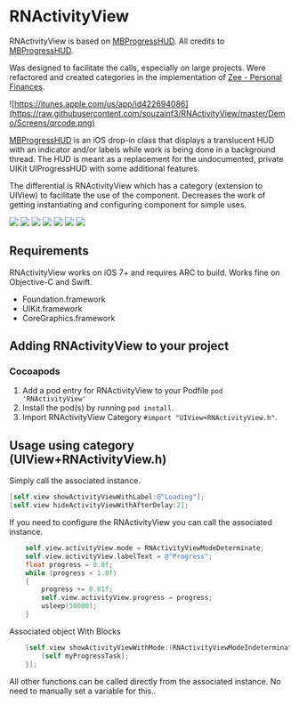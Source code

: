 # RNActivityView

RNActivityView is based on [MBProgressHUD](https://github.com/jdg/MBProgressHUD). All credits to [MBProgressHUD](https://github.com/jdg/MBProgressHUD).


Was designed to facilitate the calls, especially on large projects. Were refactored and created categories in the implementation of [Zee - Personal Finances](https://itunes.apple.com/us/app/id422694086).


![https://itunes.apple.com/us/app/id422694086](https://raw.githubusercontent.com/souzainf3/RNActivityView/master/Demo/Screens/qrcode.png)


[MBProgressHUD](https://github.com/jdg/MBProgressHUD) is an iOS drop-in class that displays a translucent HUD with an indicator and/or labels while work is being done in a background thread. The HUD is meant as a replacement for the undocumented, private UIKit UIProgressHUD with some additional features. 

The differential is RNActivityView which has a category (extension to UIView) to facilitate the use of the component. Decreases the work of getting instantiating and configuring component for simple uses.

[![](https://cloud.githubusercontent.com/assets/91322/26737574/95128ef6-477f-11e7-8b3a-456b2b585e75.png)](https://cloud.githubusercontent.com/assets/91322/26737572/94a137a6-477f-11e7-9778-6266006f2dba.png)
[![](https://cloud.githubusercontent.com/assets/91322/26737576/951cc0c4-477f-11e7-9bc4-891cbbe70f80.png)](https://cloud.githubusercontent.com/assets/91322/26737575/95178c6c-477f-11e7-8df9-03aeeca5d39d.png)
[![](https://cloud.githubusercontent.com/assets/91322/26737577/9523169a-477f-11e7-83d9-c1a55b724c0a.png)](https://cloud.githubusercontent.com/assets/91322/26737578/95235920-477f-11e7-9968-9ecf506aba06.png)
[![](https://cloud.githubusercontent.com/assets/91322/26737579/954371ce-477f-11e7-85f8-660807a7f35e.png)](https://cloud.githubusercontent.com/assets/91322/26737573/95048432-477f-11e7-8f1d-4d5736b10488.png)
[![](https://cloud.githubusercontent.com/assets/91322/26737581/954e3c9e-477f-11e7-93d9-2a8e2e0e7dd0.png)](https://cloud.githubusercontent.com/assets/91322/26737580/954aff70-477f-11e7-9634-5802daea2dee.png)
[![](https://cloud.githubusercontent.com/assets/91322/26737583/955ba17c-477f-11e7-93aa-d952fb0bbce3.png)](https://cloud.githubusercontent.com/assets/91322/26737582/9552886c-477f-11e7-8e90-46acd9a8527c.png)
[![](https://cloud.githubusercontent.com/assets/91322/26737585/95a31822-477f-11e7-9ca6-b33ceb3a3f49.png)](https://cloud.githubusercontent.com/assets/91322/26737584/956392f6-477f-11e7-918f-717a42758156.png)

## Requirements

RNActivityView works on iOS 7+ and requires ARC to build. Works fine on Objective-C and Swift.

* Foundation.framework
* UIKit.framework
* CoreGraphics.framework


## Adding RNActivityView to your project

### Cocoapods

1. Add a pod entry for RNActivityView to your Podfile `pod 'RNActivityView'`
2. Install the pod(s) by running `pod install`.
3. Import RNActivityView Category `#import "UIView+RNActivityView.h"`.

## Usage using category (UIView+RNActivityView.h)

Simply call the associated instance. 

```objective-c
[self.view showActivityViewWithLabel:@"Loading"];
[self.view hideActivityViewWithAfterDelay:2];
```

If you need to configure the RNActivityView you can call the associated instance. 

```objective-c
	self.view.activityView.mode = RNActivityViewModeDeterminate;
	self.view.activityView.labelText = @"Progress";
	float progress = 0.0f;
	while (progress < 1.0f)
	{
		progress += 0.01f;
		self.view.activityView.progress = progress;
		usleep(50000);
	}
```

Associated object With Blocks

```objective-c
	[self.view showActivityViewWithMode:(RNActivityViewModeIndeterminate) label:@"With a block" detailLabel:nil whileExecutingBlock:^{
		[self myProgressTask];
	}];
```

All other functions can be called directly from the associated instance. No need to manually set a variable for this..

